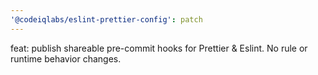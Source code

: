 ```yaml
---
'@codeiqlabs/eslint-prettier-config': patch
---
```


feat: publish shareable pre-commit hooks for Prettier & Eslint. No rule or runtime behavior changes.
